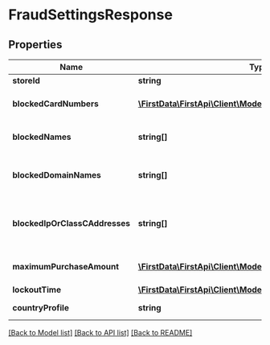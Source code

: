 # FraudSettingsResponse

## Properties
Name | Type | Description | Notes
------------ | ------------- | ------------- | -------------
**storeId** | **string** | The outlet ID. | [optional] 
**blockedCardNumbers** | [**\FirstData\FirstApi\Client\Model\BlockedCardNumber[]**](BlockedCardNumber.md) | List of blocked card numbers. | [optional] 
**blockedNames** | **string[]** | List of blocked fraud names. | [optional] 
**blockedDomainNames** | **string[]** | List of blocked fraud domain names. | [optional] 
**blockedIpOrClassCAddresses** | **string[]** | List of blocked fraud IP address/Class C. | [optional] 
**maximumPurchaseAmount** | [**\FirstData\FirstApi\Client\Model\MaximumPurchaseAmount[]**](MaximumPurchaseAmount.md) | Maximum purchase amount limit. | [optional] 
**lockoutTime** | [**\FirstData\FirstApi\Client\Model\LockoutTime**](LockoutTime.md) |  | [optional] 
**countryProfile** | **string** | Country profile. | [optional] 

[[Back to Model list]](../README.md#documentation-for-models) [[Back to API list]](../README.md#documentation-for-api-endpoints) [[Back to README]](../README.md)


